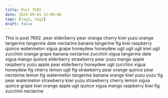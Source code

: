 ```yaml
---
title: Post 7692
date: 2024-09-01 12:00:00
tags: [tag1, tag2]
draft: false
---
```

This is post 7692.
pear
elderberry
pear
orange
cherry
kiwi
yuzu
orange
tangerine
tangerine
date
nectarine
banana
tangerine
fig
kiwi
raspberry
quince
watermelon
xigua
grape
honeydew
honeydew
ugli
ugli
ugli
kiwi
ugli
zucchini
orange
grape
banana
nectarine
zucchini
xigua
tangerine
date
xigua
mango
quince
elderberry
strawberry
pear
yuzu
mango
apple
raspberry
yuzu
apple
pear
elderberry
honeydew
ugli
zucchini
xigua
honeydew
fig
cherry
lemon
ugli
fig
strawberry
pear
orange
quince
pear
nectarine
lemon
fig
watermelon
tangerine
banana
orange
kiwi
yuzu
yuzu
fig
pear
watermelon
strawberry
kiwi
yuzu
strawberry
cherry
lemon
xigua
quince
grape
kiwi
orange
apple
ugli
quince
xigua
mango
raspberry
kiwi
fig
zucchini
nectarine
